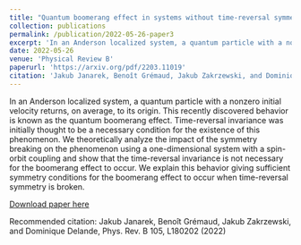 ```yaml
---
title: "Quantum boomerang effect in systems without time-reversal symmetry"
collection: publications
permalink: /publication/2022-05-26-paper3
excerpt: 'In an Anderson localized system, a quantum particle with a nonzero initial velocity returns, on average, to its origin. This recently discovered behavior is known as the quantum boomerang effect. Time-reversal invariance was initially thought to be a necessary condition for the existence of this phenomenon. We theoretically analyze the impact of the symmetry breaking on the phenomenon using a one-dimensional system with a spin-orbit coupling and show that the time-reversal invariance is not necessary for the boomerang effect to occur. We explain this behavior giving sufficient symmetry conditions for the boomerang effect to occur when time-reversal symmetry is broken.'
date: 2022-05-26
venue: 'Physical Review B'
paperurl: 'https://arxiv.org/pdf/2203.11019'
citation: 'Jakub Janarek, Benoît Grémaud, Jakub Zakrzewski, and Dominique Delande, Phys. Rev. B 105, L180202 (2022)'
---
```

In an Anderson localized system, a quantum particle with a nonzero initial velocity returns, on average, to its origin. This recently discovered behavior is known as the quantum boomerang effect. Time-reversal invariance was initially thought to be a necessary condition for the existence of this phenomenon. We theoretically analyze the impact of the symmetry breaking on the phenomenon using a one-dimensional system with a spin-orbit coupling and show that the time-reversal invariance is not necessary for the boomerang effect to occur. We explain this behavior giving sufficient symmetry conditions for the boomerang effect to occur when time-reversal symmetry is broken.

[Download paper here](https://arxiv.org/pdf/2203.11019)

Recommended citation: Jakub Janarek, Benoît Grémaud, Jakub Zakrzewski, and Dominique Delande, Phys. Rev. B 105, L180202 (2022)